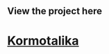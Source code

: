 <h2>View the project here</h2>
<h1><a href="https://kormotalika.netlify.app" type="button">Kormotalika</a></h1>
